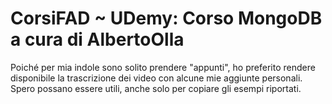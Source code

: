 # CorsiFAD ~ UDemy: Corso MongoDB a cura di AlbertoOlla
Poiché per mia indole sono solito prendere "appunti", ho preferito rendere disponibile la trascrizione dei video con alcune mie  aggiunte personali.
Spero possano essere utili, anche solo per copiare gli esempi riportati.
